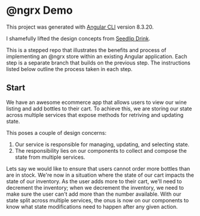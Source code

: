 # @ngrx Demo

This project was generated with [Angular CLI](https://github.com/angular/angular-cli) version 8.3.20.

I shamefully lifted the design concepts from [Seedlip Drink](https://seedlipdrinks.com/uk/).

This is a stepped repo that illustrates the benefits and process of implementing an @ngrx store within an existing Angular application.  Each step is a separate branch that builds on the previous step. The instructions listed below outline the process taken in each step.

## Start
We have an awesome ecommerce app that allows users to view our wine listing and add bottles to their cart. To achieve this, we are storing our state across multiple services that expose methods for retriving and updating state.

This poses a couple of design concerns:
1. Our service is responsible for managing, updating, and selecting state.
2. The responsibility lies on our components to collect and compose the state from multiple services.

Lets say we would like to ensure that users cannot order more bottles than are in stock. We're now in a situation where the state of our cart impacts the state of our inventory.  As the user adds more to their cart, we'll need to decrement the inventory; when we decrement the inventory, we need to make sure the user can't add more than the number available.  With our state split across multiple services, the onus is now on our components to know what state modifications need to happen after any given action.